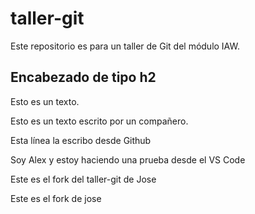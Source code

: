 # taller-git

Este repositorio es para un taller de Git del módulo IAW.


## Encabezado de tipo h2

Esto es un texto.

Esto es un texto escrito por un compañero.

Esta línea la escribo desde Github

Soy Alex y estoy haciendo una prueba desde el VS Code

Este es el fork del taller-git de Jose

Este es el fork de jose